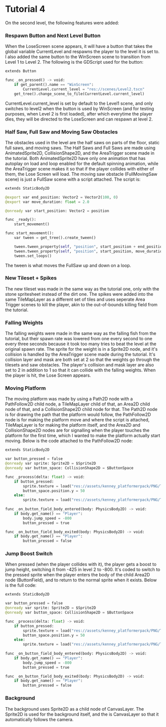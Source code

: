 # Tutorial 4
On the second level, the following features were added:
<h3>Respawn Button and Next Level Button</h3>
When the LoseScreen scene appears, it will have a button that takes the global variable CurrentLevel and respawns the player to the level it is set to. I also added the same button to the WinScreen scene to transition from Level 1 to Level 2. The following is the GDScript used for the button:

```py
extends Button

func _on_pressed() -> void:
	if get_parent().name == "WinScreen":
		CurrentLevel.current_level = "res://scenes/Level2.tscn"
	get_tree().change_scene_to_file(CurrentLevel.current_level)
```
CurrentLevel.current_level is set by default to the Level1 scene, and only switches to level2 when the button is used by WinScreen (and for testing purposes, when Level 2 is first loaded), after which everytime the player dies, they will be directed to the LoseScreen and can respawn at level 2.<br>
<h3>Half Saw, Full Saw and Moving Saw Obstacles</h3>
The obstacles used in the level are the half saws on parts of the floor, static full saws, and moving saws. The Half Saws and Full Saws are made using AnimatedSprite2D, CollisionShape2D, and the AreaTrigger scene made in the tutorial. Both AnimatedSprite2D have only one animation that has autoplay on load and loop enabled for the default spinning animation, while the AreaTrigger scene makes it so that if the player collides with either of them, the Lose Screen will load. The moving saw obstacle (FullMovingSaw scene) is just a FullSaw scene with a script attached. The script is:

```py
extends StaticBody2D

@export var end_position: Vector2 = Vector2(100, 0)
@export var move_duration: float = 2.0

@onready var start_position: Vector2 = position

func _ready():
	start_movement()

func start_movement():
	var tween = get_tree().create_tween()

	tween.tween_property(self, "position", start_position + end_position, move_duration)
	tween.tween_property(self, "position", start_position, move_duration)
	tween.set_loops()
```
The tween is what moves the FullSaw up and down on a loop.<br>
<h3>New Tileset + Spikes</h3>
The new tileset was made in the same way as the tutorial one, only with the stone spritesheet instead of the dirt one. The spikes were added into the same TileMapLayer as a different set of tiles and uses seperate Area Trigger scenes to kill the player, akin to the out-of-bounds killing field from the tutorial.
<h3>Falling Weights</h3>
The falling weights were made in the same way as the falling fish from the tutorial, but their spawn rate was lowered from one every second to one every three seconds because it took too many tries to beat the level at the original spawn rate. The sprite for the weight is in a Sprite2D node, and it's collision is handled by the AreaTrigger scene made during the tutorial. It's collision layer and mask are both set at 2 so that the weights go through the tilesets and saw obstacles. The player's collision and mask layer are also set to 2 in addition to 1 so that it can collide with the falling weights. When the player is hit, the Lose Screen appears.
<h3>Moving Platform</h3>
The moving platform was made by using a Path2D node with a PathFollow2D child node, a TileMapLayer child of that, an Area2D child node of that, and a CollisionShape2D child node for that. The Path2D node is for drawing the path that the platform would follow, the PathFollow2D node is for making the platform move and where the script is attached, TileMapLayer is for making the platform itself, and the Area2D and CollisionShape2D nodes are for signalling when the player touches the platform for the first time, which I wanted to make the platform actually start moving. Below is the code attached to the PathFollow2D node:

```py
extends StaticBody2D

var button_pressed = false
@onready var sprite: Sprite2D = $Sprite2D
@onready var button_space: CollisionShape2D = $ButtonSpace

func _process(delta: float) -> void:
	if button_pressed:
		sprite.texture = load("res://assets/kenney_platformerpack/PNG/Tiles/switchGreen_pressed.png")
		button_space.position.y = 50
	else:
		sprite.texture = load("res://assets/kenney_platformerpack/PNG/Tiles/switchGreen.png")
		
func _on_button_field_body_entered(body: PhysicsBody2D) -> void:
	if body.get_name() == "Player":
		body.jump_speed = -800
		button_pressed = true

func _on_button_field_body_exited(body: PhysicsBody2D) -> void:
	if body.get_name() == "Player":
		button_pressed = false

```
<h3>Jump Boost Switch</h3>
When pressed (when the player collides with it), the player gets a boost to jump height, switching it from -425 in level 2 to -800. It's coded to switch to the pressed sprite when the player enters the body of the child Area2D node (ButtonField), and to return to the normal sprite when it exists. Below is the full code:

```py
extends StaticBody2D

var button_pressed = false
@onready var sprite: Sprite2D = $Sprite2D
@onready var button_space: CollisionShape2D = $ButtonSpace

func _process(delta: float) -> void:
	if button_pressed:
		sprite.texture = load("res://assets/kenney_platformerpack/PNG/Tiles/switchGreen_pressed.png")
		button_space.position.y = 50
	else:
		sprite.texture = load("res://assets/kenney_platformerpack/PNG/Tiles/switchGreen.png")
		
func _on_button_field_body_entered(body: PhysicsBody2D) -> void:
	if body.get_name() == "Player":
		body.jump_speed = -800
		button_pressed = true

func _on_button_field_body_exited(body: PhysicsBody2D) -> void:
	if body.get_name() == "Player":
		button_pressed = false
```

<h3>Background</h3>
The background uses Sprite2D as a child node of CanvasLayer. The Sprite2D is used for the background itself, and the is CanvasLayer so that it automatically follows the camera.
